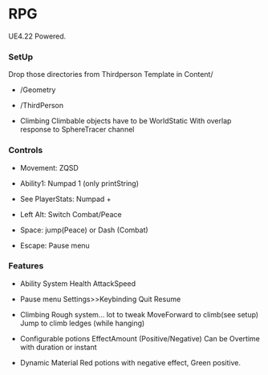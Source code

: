 # RPG
UE4.22 Powered.

### SetUp
Drop those directories from Thirdperson Template in Content/
+ /Geometry

+ /ThirdPerson

+ Climbing
Climbable objects have to be WorldStatic
With overlap response to SphereTracer channel

### Controls
+ Movement: ZQSD

+ Ability1: Numpad 1 (only printString)

+ See PlayerStats: Numpad +

+ Left Alt: Switch Combat/Peace

+ Space: jump(Peace) or Dash (Combat)

+ Escape: Pause menu

### Features
+ Ability System
Health
AttackSpeed

+ Pause menu
Settings>>Keybinding
Quit
Resume

+ Climbing
Rough system... lot to tweak
MoveForward to climb(see setup)
Jump to climb ledges (while hanging)

+ Configurable potions
EffectAmount (Positive/Negative)
Can be Overtime with duration or instant

+ Dynamic Material
Red potions with negative effect, Green positive.
